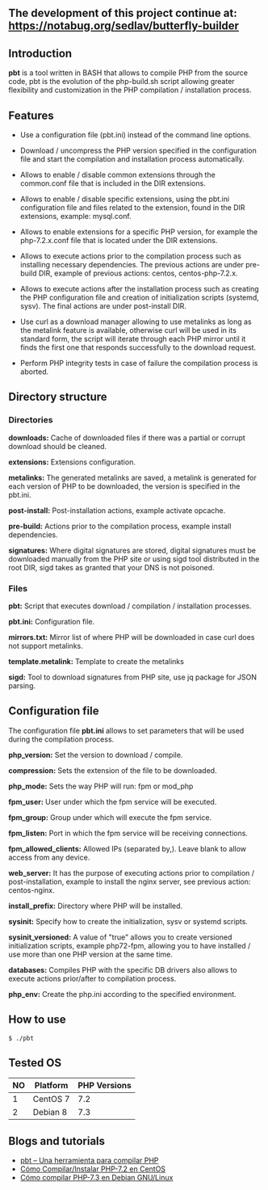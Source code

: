 ## The development of this project continue at: https://notabug.org/sedlav/butterfly-builder

## Introduction

**pbt** is a tool written in BASH that allows to compile PHP from the source code, pbt is the evolution of the php-build.sh script allowing greater flexibility and customization in the PHP compilation / installation process.

## Features

- Use a configuration file (pbt.ini) instead of the command line options.

- Download / uncompress the PHP version specified in the configuration file and start the compilation and installation process automatically.

- Allows to enable / disable common extensions through the common.conf file that is included in the DIR extensions.

- Allows to enable / disable specific extensions, using the pbt.ini configuration file and files related to the extension, found in the DIR extensions, example: mysql.conf.

- Allows to enable extensions for a specific PHP version, for example the php-7.2.x.conf file that is located under the DIR extensions.

- Allows to execute actions prior to the compilation process such as installing necessary dependencies. The previous actions are under pre-build DIR, example of previous actions: centos, centos-php-7.2.x.

- Allows to execute actions after the installation process such as creating the PHP configuration file and creation of initialization scripts (systemd, sysv). The final actions are under post-install DIR.

- Use curl as a download manager allowing to use metalinks as long as the metalink feature is available, otherwise curl will be used in its standard form, the script will iterate through each PHP mirror until it finds the first one that responds successfully to the download request.

- Perform PHP integrity tests in case of failure the compilation process is aborted.

## Directory structure

### Directories

**downloads:** Cache of downloaded files if there was a partial or corrupt download should be cleaned.

**extensions:** Extensions configuration.

**metalinks:** The generated metalinks are saved, a metalink is generated for each version of PHP to be downloaded, the version is specified in the pbt.ini.

**post-install:** Post-installation actions, example activate opcache.

**pre-build:** Actions prior to the compilation process, example install dependencies.

**signatures:** Where digital signatures are stored, digital signatures must be downloaded manually from the PHP site or using sigd tool distributed in the root DIR, sigd takes as granted that your DNS is not poisoned.

### Files

**pbt:** Script that executes download / compilation / installation processes.

**pbt.ini:** Configuration file.

**mirrors.txt:** Mirror list of where PHP will be downloaded in case curl does not support metalinks.

**template.metalink:** Template to create the metalinks

**sigd:** Tool to download signatures from PHP site, use jq package for JSON parsing.

## Configuration file

The configuration file **pbt.ini** allows to set parameters that will be used during the compilation process.

**php_version:** Set the version to download / compile.

**compression:** Sets the extension of the file to be downloaded.

**php_mode:** Sets the way PHP will run: fpm or mod_php

**fpm_user:** User under which the fpm service will be executed.

**fpm_group:** Group under which will execute the fpm service.

**fpm_listen:** Port in which the fpm service will be receiving connections.

**fpm_allowed_clients:** Allowed IPs (separated by,). Leave blank to allow access from any device.

**web_server:** It has the purpose of executing actions prior to compilation / post-installation, example to install the nginx server, see previous action: centos-nginx.

**install_prefix:** Directory where PHP will be installed.

**sysinit:** Specify how to create the initialization, sysv or systemd scripts.

**sysinit_versioned:** A value of "true" allows you to create versioned initialization scripts, example php72-fpm, allowing you to have installed / use more than one PHP version at the same time.

**databases:** Compiles PHP with the specific DB drivers also allows to execute actions prior/after to compilation process.

**php_env:** Create the php.ini according to the specified environment.

## How to use

```
$ ./pbt
```

## Tested OS
|NO|Platform|PHP Versions|
|--|--------|------------|
|1 |CentOS 7|7.2         |
|2 |Debian 8|7.3         |

## Blogs and tutorials

- [pbt – Una herramienta para compilar PHP](https://www.librebyte.net/php/pbt-una-herramienta-para-compilar-php/)
- [Cómo Compilar/Instalar PHP-7.2 en CentOS](https://www.librebyte.net/php/como-compilar-instalar-php-7-2-en-centos/)
- [Cómo compilar PHP-7.3 en Debian GNU/Linux](https://www.librebyte.net/php/como-compilar-php-7-3-en-debian-gnu-linux/)





